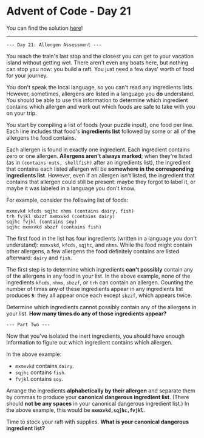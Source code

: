 # Advent of Code - Day 21

You can find the solution [here](./allergen_assessment.java)!

---

`--- Day 21: Allergen Assessment ---`

You reach the train's last stop and the closest you can get to your vacation island without getting wet. There aren't even any boats here, but nothing can stop you now: you build a raft. You just need a few days' worth of food for your journey.

You don't speak the local language, so you can't read any ingredients lists. However, sometimes, allergens are listed in a language you **do** understand. You should be able to use this information to determine which ingredient contains which allergen and work out which foods are safe to take with you on your trip.

You start by compiling a list of foods (your puzzle input), one food per line. Each line includes that food's **ingredients list** followed by some or all of the allergens the food contains.

Each allergen is found in exactly one ingredient. Each ingredient contains zero or one allergen. **Allergens aren't always marked**; when they're listed (as in `(contains nuts, shellfish)` after an ingredients list), the ingredient that contains each listed allergen will be **somewhere in the corresponding ingredients list**. However, even if an allergen isn't listed, the ingredient that contains that allergen could still be present: maybe they forgot to label it, or maybe it was labeled in a language you don't know.

For example, consider the following list of foods:

```
mxmxvkd kfcds sqjhc nhms (contains dairy, fish)
trh fvjkl sbzzf mxmxvkd (contains dairy)
sqjhc fvjkl (contains soy)
sqjhc mxmxvkd sbzzf (contains fish)
```

The first food in the list has four ingredients (written in a language you don't understand): `mxmxvkd`, `kfcds`, `sqjhc`, and `nhms`. While the food might contain other allergens, a few allergens the food definitely contains are listed afterward: `dairy` and `fish`.

The first step is to determine which ingredients **can't possibly** contain any of the allergens in any food in your list. In the above example, none of the ingredients `kfcds`, `nhms`, `sbzzf`, or `trh` can contain an allergen. Counting the number of times any of these ingredients appear in any ingredients list produces **`5`**: they all appear once each except `sbzzf`, which appears twice.

Determine which ingredients cannot possibly contain any of the allergens in your list. **How many times do any of those ingredients appear?**

`--- Part Two ---`

Now that you've isolated the inert ingredients, you should have enough information to figure out which ingredient contains which allergen.

In the above example:

- `mxmxvkd` contains `dairy`.
- `sqjhc` contains `fish`.
- `fvjkl` contains `soy`.

Arrange the ingredients **alphabetically by their allergen** and separate them by commas to produce your **canonical dangerous ingredient list**. (There should **not be any spaces** in your canonical dangerous ingredient list.) In the above example, this would be **`mxmxvkd,sqjhc,fvjkl`**.

Time to stock your raft with supplies. **What is your canonical dangerous ingredient list?**
